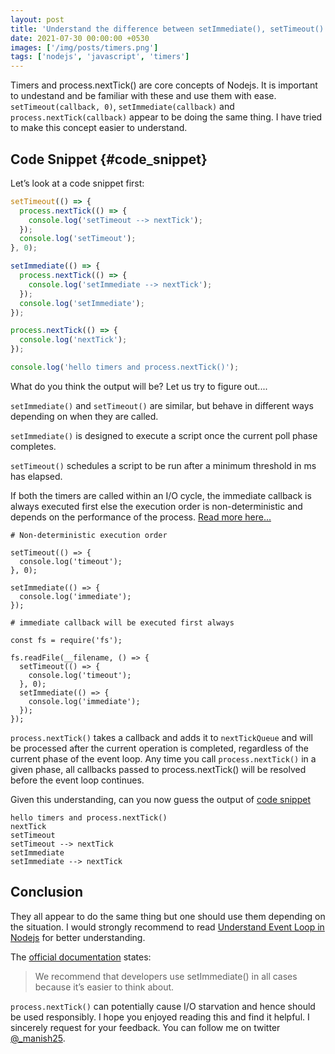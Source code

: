 ```yaml
---
layout: post
title: 'Understand the difference between setImmediate(), setTimeout() and process.nextTick()'
date: 2021-07-30 00:00:00 +0530
images: ['/img/posts/timers.png']
tags: ['nodejs', 'javascript', 'timers']
---
```


Timers and process.nextTick() are core concepts of Nodejs. It is important to undestand and be familiar with these and use them with ease. `setTimeout(callback, 0)`, `setImmediate(callback)` and `process.nextTick(callback)` appear to be doing the same thing. I have tried to make this concept easier to understand.

## Code Snippet {#code_snippet}

Let’s look at a code snippet first:

```javascript
setTimeout(() => { 
  process.nextTick(() => {
    console.log('setTimeout --> nextTick');
  });
  console.log('setTimeout');
}, 0);

setImmediate(() => {
  process.nextTick(() => {
    console.log('setImmediate --> nextTick');
  });
  console.log('setImmediate');
});

process.nextTick(() => {
  console.log('nextTick');
});

console.log('hello timers and process.nextTick()');
```

What do you think the output will be?
Let us try to figure out....

`setImmediate()` and `setTimeout()` are similar, but behave in different ways depending on when they are called.

`setImmediate()` is designed to execute a script once the current poll phase completes.

`setTimeout()` schedules a script to be run after a minimum threshold in ms has elapsed.

If both the timers are called within an I/O cycle, the immediate callback is always executed first else the execution order is non-deterministic and depends on the performance of the process. [Read more here...](https://nodejs.org/en/docs/guides/event-loop-timers-and-nexttick/#setimmediate-vs-settimeout)

```
# Non-deterministic execution order

setTimeout(() => {
  console.log('timeout');
}, 0);

setImmediate(() => {
  console.log('immediate');
});
```

```
# immediate callback will be executed first always

const fs = require('fs');

fs.readFile(__filename, () => {
  setTimeout(() => {
    console.log('timeout');
  }, 0);
  setImmediate(() => {
    console.log('immediate');
  });
});
```
`process.nextTick()` takes a callback and adds it to `nextTickQueue` and will be processed after the current operation is completed, regardless of the current phase of the event loop. Any time you call `process.nextTick()` in a given phase, all callbacks passed to process.nextTick() will be resolved before the event loop continues.

Given this understanding, can you now guess the output
of [code snippet](#code_snippet)

```
hello timers and process.nextTick()
nextTick
setTimeout
setTimeout --> nextTick
setImmediate
setImmediate --> nextTick
```


## Conclusion
They all appear to do the same thing but one should use them depending on the situation. I would strongly recommend to read [Understand Event Loop in Nodejs](https://techinsights.manisuec.com/post/2021-08-11-understand-event-loop-in-nodejs/) for better understanding.

The [official documentation](https://nodejs.org/en/docs/guides/event-loop-timers-and-nexttick/#check) states:

> We recommend that developers use setImmediate() in all cases because it’s easier to think about.

`process.nextTick()` can potentially cause I/O starvation and hence should be used responsibly.
I hope you enjoyed reading this and find it helpful. I sincerely request for your feedback. You can follow me on twitter [@_manish25](https://twitter.com/_manish25).
